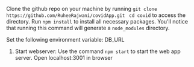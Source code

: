 Clone the github repo on your machine by running `git clone https://github.com/RuheeRajwani/covidApp.git ` 
`cd covid` to access the directory.
Run `npm install` to install all necessary packages. You'll notice that running this command will generate a `node_modules` directory. 


Set the following environment variable:
DB_URL

1. Start webserver:
Use the command `npm start` to start the web app server.
Open localhost:3001 in browser


